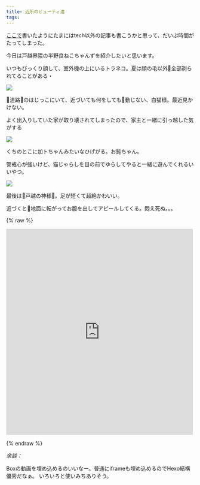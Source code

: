 ```yaml
---
title: 近所のビューティ達
tags:
---
```


[ここで](https://dbox-blog.firebaseapp.com/2018/06/10/Qiita%E3%81%8B%E3%82%89%E3%81%8A%E5%BC%95%E8%B6%8A%E3%81%97%E4%B8%AD/)書いたようにたまにはtech以外の記事も書こうかと思って、だいぶ時間がたってしまった。

今日は戸越界隈の半野良ねこちゃんずを紹介したいと思います。

いつもびっくり顔して、室外機の上にいるトラネコ。夏は顔の毛以外全部剃られてることがある・

<img src='https://cloud.box.com/shared/static/gcogtztzycrrgv4ww5133631kxtge6vi.jpg'>

道路のはじっこにいて、近づいても何をしても動じない、白猫様。最近見かけない。

よく出入りしていた家が取り壊されてしまったので、家主と一緒に引っ越した気がする

<img src='https://cloud.box.com/shared/static/ybu937ollzw7deychbi1ndtbskybfcer.jpg'>


くちのとこに加トちゃんみたいなひげがる。お髭ちゃん。

警戒心が強いけど、猫じゃらしを目の前でゆらしてやると一緒に遊んでくれるいいやつ。

<img src='https://cloud.box.com/shared/static/70yx81y505drjyeg046tq2lllft31g8d.png'>



最後は戸越の神様。足が短くて超絶かわいい。

近づくと地面に転がってお腹を出してアピールしてくる。悶え死ぬ。。。

{% raw %}

<iframe src="https://cloud.app.box.com/embed/s/675w3znk79qewqapda0ul28q0n6jnti8" width="500" height="550" frameborder="0" allowfullscreen webkitallowfullscreen msallowfullscreen></iframe>

{% endraw %}


*余談：*

Boxの動画を埋め込めるのいいなー。普通にiframeも埋め込めるのでHexo結構優秀だなぁ。
いろいろと使いみちありそう。

